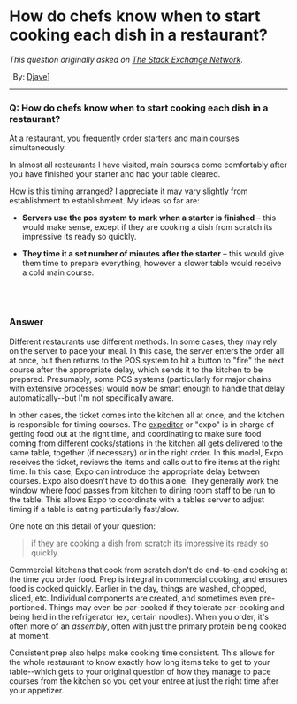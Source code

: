 ﻿# How do chefs know when to start cooking each dish in a restaurant?

_This question originally asked on [The Stack Exchange Network](https://cooking.stackexchange.com/q/105458)._

_By: [Djave](https://cooking.stackexchange.com/u/81289)]
<br><hr>
### Q: How do chefs know when to start cooking each dish in a restaurant?
<p>At a restaurant, you frequently order starters and main courses simultaneously. </p>

<p>In almost all restaurants I have visited, main courses come comfortably after you have finished your starter and had your table cleared.</p>

<p>How is this timing arranged? I appreciate it may vary slightly from establishment to establishment. My ideas so far are:</p>

<ul>
<li><p><strong>Servers use the pos system to mark when a starter is finished</strong> 
– this would make sense, except if they are cooking a dish from scratch its impressive its ready so quickly.</p></li>
<li><p><strong>They time it a set number of minutes after the starter</strong> – this would give them time to prepare everything, however a slower table would receive a cold main course.</p></li>
</ul>

<br><br>
### Answer 
<p>Different restaurants use different methods. In some cases, they may rely on the server to pace your meal. In this case, the server enters the order all at once, but then returns to the POS system to hit a button to "fire" the next course after the appropriate delay, which sends it to the kitchen to be prepared. Presumably, some POS systems (particularly for major chains with extensive processes) would now be smart enough to handle that delay automatically--but I'm not specifically aware.</p>

<p>In other cases, the ticket comes into the kitchen all at once, and the kitchen is responsible for timing courses. The <a href="https://work.chron.com/meaning-expeditor-restaurant-26539.html" rel="noreferrer">expeditor</a> or "expo" is in charge of getting food out at the right time, and coordinating to make sure food coming from different cooks/stations in the kitchen all gets delivered to the same table, together (if necessary) or in the right order. In this model, Expo receives the ticket, reviews the items and calls out to fire items at the right time. In this case, Expo can introduce the appropriate delay between courses. Expo also doesn't have to do this alone. They generally work the window where food passes from kitchen to dining room staff to be run to the table. This allows Expo to coordinate with a tables server to adjust timing if a table is eating particularly fast/slow. </p>

<p>One note on this detail of your question:</p>

<blockquote>
  <p>if they are cooking a dish from scratch its impressive its ready so quickly.</p>
</blockquote>

<p>Commercial kitchens that cook from scratch don't do end-to-end cooking at the time you order food. Prep is integral in commercial cooking, and ensures food is cooked quickly. Earlier in the day, things are washed, chopped, sliced, etc. Individual components are created, and sometimes even pre-portioned. Things may even be par-cooked if they tolerate par-cooking and being held in the refrigerator (ex, certain noodles). When you order, it's often more of an <em>assembly</em>, often with just the primary protein being cooked at moment. </p>

<p>Consistent prep also helps make cooking time consistent. This allows for the whole restaurant to know exactly how long items take to get to your table--which gets to your original question of how they manage to pace courses from the kitchen so you get your entree at just the right time after your appetizer.</p>

